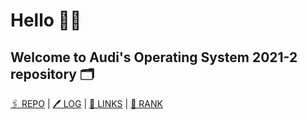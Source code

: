 # Hello 👋🏼
## Welcome to Audi's Operating System 2021-2 repository 🗂
[🖇  REPO](https://github.com/anastasiaaaudiw/os212) | [🖊  LOG](TXT/mylog.txt) | [🔗 LINKS](https://anastasiaaaudiw.github.io/os212/LINKS) | [🏅 RANK](TXT/myrank.txt)

